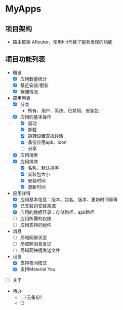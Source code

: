 # MyApps

## 项目架构
* 路由框架 ARouter，使用hilt代替了服务发现的功能

## 项目功能列表
* 概览
  * [x] 应用数量统计
  * [x] 最近安装/更新
  * [x] 存储情况
* 应用列表
  * [x] 分类
    * 所有、用户、系统、已禁用、安装包
  * [x] 应用的基本操作
    * [x] 启动
    * [x] 卸载
    * [x] 跳转设置查找详情
    * [x] 备份应用apk、icon
    * [ ] 分享
  * [x] 应用搜索
  * [x] 应用排序
    * [x] 名称，默认排序
    * [x] 安装包大小
    * [x] 安装时间
    * [x] 更新时间
* 应用详情
  * [x] 应用基本信息：版本、包名、版本、更新时间等等
  * [x] 已安装的安装来源
  * [x] 应用的数据目录：存储路径、apk路径
  * [ ] 应用所需的权限
  * [ ] 应用支持的组件
* 消息
  * [ ] 局域网聊天室
  * [ ] 局域网消息发送
  * [ ] 局域网快捷发送文件
* 设置
  * [x] 支持夜间模式
  * [x] 支持Material You
* [ ] 关于
* 待办
  * [ ] 云备份?
  * [ ]
